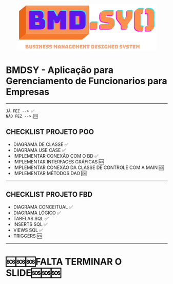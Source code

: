 <div align="center"> 
    <img src="projeto_poo\src\resources\imagens\logo_poo_texto.png" > 
</div>


# BMDSY - Aplicação para Gerenciamento de Funcionarios para Empresas

<hr>

    JÁ FEZ --> ✅
    NÃO FEZ --> 🆘
    
## **CHECKLIST PROJETO POO**

- DIAGRAMA DE CLASSE ✅
- DIAGRAMA USE CASE ✅
- IMPLEMENTAR CONEXÃO COM O BD ✅
- IMPLEMENTAR INTERFACES GRÁFICAS 🆘
- IMPLEMENTAR CONEXÃO DA CLASSE DE CONTROLE COM A MAIN 🆘
- IMPLEMENTAR MÉTODOS DAO 🆘

<hr>

## **CHECKLIST PROJETO FBD**

- DIAGRAMA CONCEITUAL ✅
- DIAGRAMA LÓGICO ✅
- TABELAS SQL ✅
- INSERTS SQL ✅
- VIEWS SQL ✅
- TRIGGERS 🆘

<hr>

# 🆘🆘🆘**FALTA TERMINAR O SLIDE**🆘🆘🆘 

